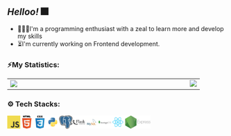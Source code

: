 <!---
joykara/joykara is a ✨ special ✨ repository because its `README.md` (this file) appears on your GitHub profile.
You can click the Preview link to take a look at your changes.
--->

## *Helloo!* 🎆 
- 👩🏽‍💻I'm a programming enthusiast with a zeal to learn more and develop my skills
- ⏳I'm currently working on Frontend development.


### ⚡My Statistics:
<table>
  <tr>
  <a href="https://github.com/joykara/joykara" />
    <td>
    <img width=400px align="left" src="https://github-readme-stats.vercel.app/api?username=joykara&count_private=true&show_icons=true&theme=radical&env=PAT_1" />
    </td>
    <td>
    <img width=400px src="https://github-readme-streak-stats.herokuapp.com?user=joykara&theme=radical" />
    </td>
  </a>
  </tr>
</table>

### ⚙ Tech Stacks:
<p>
<a href="https://github.com/joykara/joykara" />
  <img width=30px align="left" src="https://raw.githubusercontent.com/github/explore/80688e429a7d4ef2fca1e82350fe8e3517d3494d/topics/javascript/javascript.png" />
  <img width=30px align="left" src="https://raw.githubusercontent.com/github/explore/80688e429a7d4ef2fca1e82350fe8e3517d3494d/topics/html/html.png" />
  <img width=30px align="left" src="https://raw.githubusercontent.com/github/explore/80688e429a7d4ef2fca1e82350fe8e3517d3494d/topics/css/css.png" />
  <img width=30px align="left" src="https://raw.githubusercontent.com/github/explore/80688e429a7d4ef2fca1e82350fe8e3517d3494d/topics/python/python.png" />
  <img width=30px align="left" src="https://raw.githubusercontent.com/github/explore/80688e429a7d4ef2fca1e82350fe8e3517d3494d/topics/postgresql/postgresql.png" />
  <img width=30px align="left" src="https://raw.githubusercontent.com/github/explore/80688e429a7d4ef2fca1e82350fe8e3517d3494d/topics/flask/flask.png" />
  <img width=30px align="left" src="https://raw.githubusercontent.com/github/explore/80688e429a7d4ef2fca1e82350fe8e3517d3494d/topics/mysql/mysql.png" />
  <img width=30px align="left" src="https://raw.githubusercontent.com/github/explore/80688e429a7d4ef2fca1e82350fe8e3517d3494d/topics/mongodb/mongodb.png" />
  <img width=30px align="left" src="https://raw.githubusercontent.com/github/explore/80688e429a7d4ef2fca1e82350fe8e3517d3494d/topics/react/react.png" />
  <img width=30px align="left" src="https://raw.githubusercontent.com/github/explore/80688e429a7d4ef2fca1e82350fe8e3517d3494d/topics/nodejs/nodejs.png" />
  <img width=30px align="left" src="https://raw.githubusercontent.com/github/explore/80688e429a7d4ef2fca1e82350fe8e3517d3494d/topics/express/express.png" />
</a>
</p>








